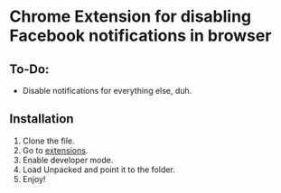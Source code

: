 # Chrome Extension for disabling Facebook notifications in browser

## To-Do:
- Disable notifications for everything else, duh.

## Installation
1. Clone the file.
2. Go to [extensions](chrome://extensions).
3. Enable developer mode.
4. Load Unpacked and point it to the folder.
5. Enjoy!